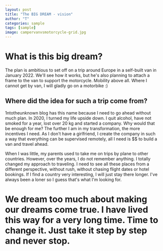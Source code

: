```yaml
---
layout: post
title: "The BIG DREAM - vision"
author: "T"
categories: sample
tags: [sample]
image: campervanvsmotorcycle-grid.jpg
---
```


# What is this big dream?

The plan is ambitious to set off on a trip around Europe in a self-built van in January 2022. We'll see how it works, but he's also planning to attach a frame to the van to support the motorcycle. Mobility above all. Where I cannot get by van, I will gladly go on a motorbike :)

## Where did the idea for such a trip come from?

1ntotheunknown blog has this name because I need to go ahead without much plan. In 2020, I turned my life upside down. I quit alcohol, have not smoked for a year, lost over 20 kg and started a company. Why would that be enough for me? The further I am in my transformation, the more incentives I need. As I don't have a girlfriend, I create the company in such a way that everything can be supervised remotely, all I need is $$ to build a van and travel ahead.

When I was little, my parents used to take me on trips by plane to other countries. However, over the years, I do not remember anything. I totally changed my approach to traveling. I need to see all these places from a different perspective, without rush, without chasing flight dates or hotel bookings. If I find a country very interesting, I will just stay there longer. I've always been a loner so I guess that's what I'm looking for.


# We dream too much about making our dreams come true. I have lived this way for a very long time. Time to change it. Just take it step by step and never stop.
